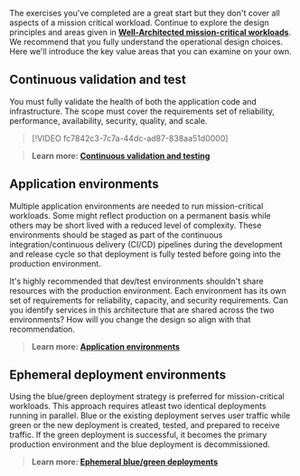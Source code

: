 The exercises you've completed are a great start but they don't cover all aspects of a mission critical workload. Continue to explore the design principles and areas given in [**Well-Architected mission-critical workloads**](/azure/architecture/framework/mission-critical/mission-critical-overview). We recommend that you fully understand the operational design choices. Here we'll introduce the key value areas that you can examine on your own.


## Continuous validation and test

You must fully validate the health of both the application code and infrastructure. The scope must cover the requirements set of reliability, performance, availability, security, quality, and scale. 

> [!VIDEO fc7842c3-7c7a-44dc-ad87-838aa51d0000]

> **Learn more: [Continuous validation and testing](/azure/architecture/framework/mission-critical/mission-critical-deployment-testing#continuous-validation-and-testing)**

## Application environments

Multiple application environments are needed to run mission-critical workloads. Some might reflect production on a permanent basis while others may be short lived with a reduced level of complexity. These environments should be staged as part of the continuous integration/continuous delivery (CI/CD) pipelines during the development and release cycle so that deployment is fully tested before going into the production environment.

It's highly recommended that dev/test environments shouldn't share resources with the production environment. Each environment has its own set of requirements for reliability, capacity, and security requirements. Can you identify services in this architecture that are shared across the two environments? How will you change the design so align with that recommendation.

> **Learn more: [Application environments](/azure/architecture/framework/mission-critical/mission-critical-deployment-testing#application-environments)**


## Ephemeral deployment environments

Using the blue/green deployment strategy is preferred for mission-critical workloads. This approach requires atleast two identical deployments running in parallel. Blue or the existing deployment serves user traffic while green or the new deployment is created, tested, and  prepared to receive traffic. If the green deployment is successful, it becomes the primary production environment and the blue deployment is decommissioned.

> **Learn more: [Ephemeral blue/green deployments](s/azure/architecture/framework/mission-critical/mission-critical-deployment-testing#ephemeral-bluegreen-deployments)**


